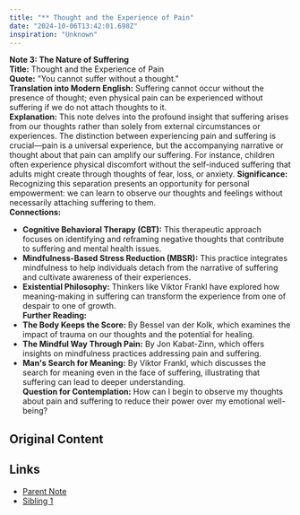 ```yaml
---
title: "** Thought and the Experience of Pain"
date: "2024-10-06T13:42:01.698Z"
inspiration: "Unknown"
---
```


**Note 3: The Nature of Suffering**  
**Title:** Thought and the Experience of Pain  
**Quote:** "You cannot suffer without a thought."  
**Translation into Modern English:** Suffering cannot occur without the presence of thought; even physical pain can be experienced without suffering if we do not attach thoughts to it.  
**Explanation:** This note delves into the profound insight that suffering arises from our thoughts rather than solely from external circumstances or experiences. The distinction between experiencing pain and suffering is crucial—pain is a universal experience, but the accompanying narrative or thought about that pain can amplify our suffering. For instance, children often experience physical discomfort without the self-induced suffering that adults might create through thoughts of fear, loss, or anxiety. **Significance:** Recognizing this separation presents an opportunity for personal empowerment: we can learn to observe our thoughts and feelings without necessarily attaching suffering to them.  
**Connections:**  
- **Cognitive Behavioral Therapy (CBT):** This therapeutic approach focuses on identifying and reframing negative thoughts that contribute to suffering and mental health issues.  
- **Mindfulness-Based Stress Reduction (MBSR):** This practice integrates mindfulness to help individuals detach from the narrative of suffering and cultivate awareness of their experiences.  
- **Existential Philosophy:** Thinkers like Viktor Frankl have explored how meaning-making in suffering can transform the experience from one of despair to one of growth.  
**Further Reading:**  
- **The Body Keeps the Score:** By Bessel van der Kolk, which examines the impact of trauma on our thoughts and the potential for healing.  
- **The Mindful Way Through Pain:** By Jon Kabat-Zinn, which offers insights on mindfulness practices addressing pain and suffering.  
- **Man's Search for Meaning:** By Viktor Frankl, which discusses the search for meaning even in the face of suffering, illustrating that suffering can lead to deeper understanding.  
**Question for Contemplation:** How can I begin to observe my thoughts about pain and suffering to reduce their power over my emotional well-being?  


## Original Content



## Links

- [Parent Note](/parent-note.md)
- [Sibling 1](/zettel1.md)
